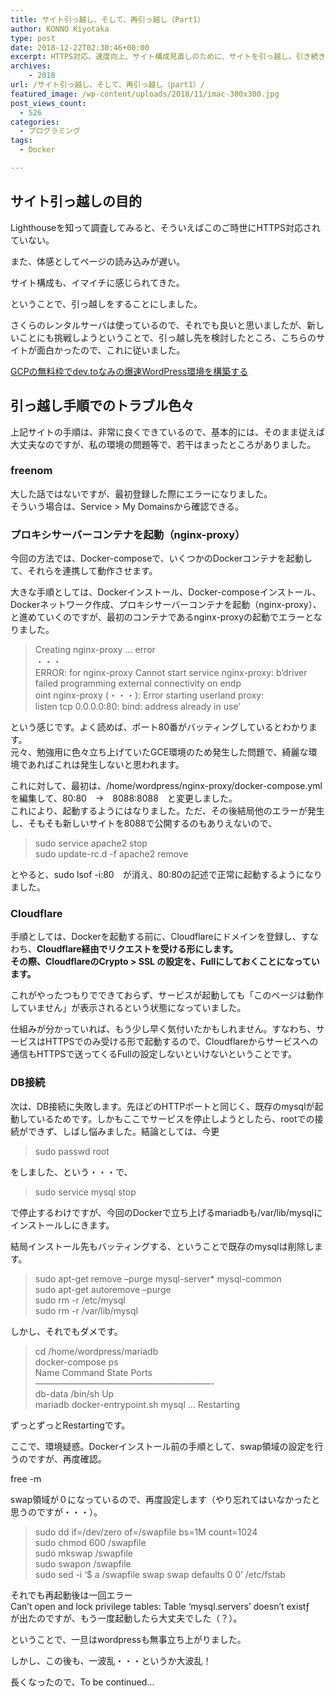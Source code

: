 ```yaml
---
title: サイト引っ越し、そして、再引っ越し（Part1）
author: KONNO Kiyotaka
type: post
date: 2018-12-22T02:30:46+00:00
excerpt: HTTPS対応、速度向上、サイト構成見直しのために、サイトを引っ越し。引き続き、完全無料環境で構築しました。が、様々な苦労が・・・
archives:
    - 2018
url: /サイト引っ越し、そして、再引っ越し（part1）/
featured_image: /wp-content/uploads/2018/11/imac-300x300.jpg
post_views_count:
  - 526
categories:
  - プログラミング
tags:
  - Docker

---
```

## サイト引っ越しの目的

Lighthouseを知って調査してみると、そういえばこのご時世にHTTPS対応されていない。

また、体感としてページの読み込みが遅い。

サイト構成も、イマイチに感じられてきた。

ということで、引っ越しをすることにしました。

さくらのレンタルサーバは使っているので、それでも良いと思いましたが、新しいことにも挑戦しようということで、引っ越し先を検討したところ、こちらのサイトが面白かったので、これに従いました。

<p class="entry-title">
  <a href="https://www.karelie.net/free-fast-wordpress-site/" target="_blank" rel="noopener">GCPの無料枠でdev.toなみの爆速WordPress環境を構築する</a>
</p>

## 引っ越し手順でのトラブル色々

上記サイトの手順は、非常に良くできているので、基本的には、そのまま従えば大丈夫なのですが、私の環境の問題等で、若干はまったところがありました。

### freenom

大した話ではないですが、最初登録した際にエラーになりました。  
そういう場合は、Service > My Domainsから確認できる。

### プロキシサーバーコンテナを起動（nginx-proxy）

今回の方法では、Docker-composeで、いくつかのDockerコンテナを起動して、それらを連携して動作させます。

大きな手順としては、Dockerインストール、Docker-composeインストール、Dockerネットワーク作成、プロキシサーバーコンテナを起動（nginx-proxy）、と進めていくのですが、最初のコンテナであるnginx-proxyの起動でエラーとなりました。

> Creating nginx-proxy &#8230; error  
> ・・・  
> ERROR: for nginx-proxy Cannot start service nginx-proxy: b&#8217;driver failed programming external connectivity on endp  
> oint nginx-proxy (・・・): Error starting userland proxy:  
> listen tcp 0.0.0.0:80: bind: address already in use&#8217;

という感じです。よく読めば、ポート80番がバッティングしているとわかります。  
元々、勉強用に色々立ち上げていたGCE環境のため発生した問題で、綺麗な環境であればこれは発生しないと思われます。

これに対して、最初は、/home/wordpress/nginx-proxy/docker-compose.yml　を編集して、80:80　→　8088:8088　と変更しました。  
これにより、起動するようにはなりました。ただ、その後結局他のエラーが発生し、そもそも新しいサイトを8088で公開するのもありえないので、

> sudo service apache2 stop  
> sudo update-rc.d -f apache2 remove

とやると、sudo lsof -i:80　が消え、80:80の記述で正常に起動するようになりました。

### Cloudflare

手順としては、Dockerを起動する前に、Cloudflareにドメインを登録し、すなわち、**Cloudflare経由でリクエストを受ける形にします。  
その際、CloudflareのCrypto > SSL の設定を、Fullにしておくことになっています。**

これがやったつもりでできておらず、サービスが起動しても「このページは動作していません」が表示されるという状態になっていました。

仕組みが分かっていれば、もう少し早く気付いたかもしれません。すなわち、サービスはHTTPSでのみ受ける形で起動するので、Cloudflareからサービスへの通信もHTTPSで送ってくるFullの設定しないといけないということです。

### DB接続

次は、DB接続に失敗します。先ほどのHTTPポートと同じく、既存のmysqlが起動しているためです。しかもここでサービスを停止しようとしたら、rootでの接続ができず、しばし悩みました。結論としては、今更

> sudo passwd root

をしました、という・・・で、

> sudo service mysql stop

で停止するわけですが、今回のDockerで立ち上げるmariadbも/var/lib/mysqlにインストールしにきます。

結局インストール先もバッティングする、ということで既存のmysqlは削除します。

> sudo apt-get remove &#8211;purge mysql-server* mysql-common  
> sudo apt-get autoremove &#8211;purge  
> sudo rm -r /etc/mysql  
> sudo rm -r /var/lib/mysql

しかし、それでもダメです。

> cd /home/wordpress/mariadb  
> docker-compose ps  
> Name Command State Ports  
> &#8212;&#8212;&#8212;&#8212;&#8212;&#8212;&#8212;&#8212;&#8212;&#8212;&#8212;&#8212;&#8212;&#8212;&#8212;&#8212;&#8212;&#8212;&#8212;&#8212;-  
> db-data /bin/sh Up  
> mariadb docker-entrypoint.sh mysql &#8230; Restarting

ずっとずっとRestartingです。

ここで、環境疑惑。Dockerインストール前の手順として、swap領域の設定を行うのですが、再度確認。

free -m

swap領域が０になっているので、再度設定します（やり忘れてはいなかったと思うのですが・・・）。

> sudo dd if=/dev/zero of=/swapfile bs=1M count=1024  
> sudo chmod 600 /swapfile  
> sudo mkswap /swapfile  
> sudo swapon /swapfile  
> sudo sed -i &#8216;$ a /swapfile swap swap defaults 0 0&#8217; /etc/fstab

それでも再起動後は一回エラー  
Can&#8217;t open and lock privilege tables: Table &#8216;mysql.servers&#8217; doesn&#8217;t existƒ  
が出たのですが、もう一度起動したら大丈夫でした（？）。

ということで、一旦はwordpressも無事立ち上がりました。

しかし、この後も、一波乱・・・というか大波乱！

長くなったので、To be continued&#8230;

&nbsp;

&nbsp;